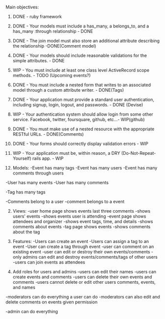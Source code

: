 Main objectives:
1. DONE - ruby framework
2. DONE - Your models must include a has_many, a belongs_to, and a has_many :through relationship - DONE
3. DONE - The join model must also store an additional attribute describing the relationship -DONE(Comment model)
4. DONE - Your models should include reasonable validations for the simple attributes. - DONE
5. WIP - You must include at least one class level ActiveRecord scope methods. - TODO (Upcoming events?)
6. DONE - You must include a nested form that writes to an associated model through a custom attribute writer. - DONE(Tags)
7. DONE - Your application must provide a standard user authentication, including signup, login, logout, and passwords. - DONE (Devise)
8. WIP - Your authentication system should allow login from some other service. Facebook, twitter, foursquare, github, etc...- WIP(github)
9. DONE - You must make use of a nested resource with the appropriate RESTful URLs. - DONE(Comments)
10. DONE - Your forms should correctly display validation errors - WIP
11. WIP - Your application must be, within reason, a DRY (Do-Not-Repeat-Yourself) rails app. - WIP

1. Models:
  -Event has many tags
  -Event has many users
  -Event has many comments through users

  -User has many events
  -User has many comments

  -Tag has many tags

  -Comments belong to a user
  -comment belongs to a event

2. Views:
  -user home page shows events last three comments
    -shows users' events
    -shows events user is attending
  -event page shows attendees and organizer
    -shows event tags, time, and details
    -shows comments about events
  -tag page shows events
    -shows comments about the tag

3. Features:
  -Users can create an event
  -Users can assign a tag to an event
  -User can create a tag through event
  -user can comment on an existing event
  -user can edit or destroy their own events/comments
  -only admins can edit and destroy events/comments/tags of other users
  -users can join events as attendees



4. Add roles for users and admins
  -users can edit their names
  -users can create events and comments
  -users can delete their own events and comments
  -users cannot delete or edit other users comments, events, and names

  -moderators can do everything a user can do
  -moderators can also edit and delete comments on events given permission

  -admin can do everything
